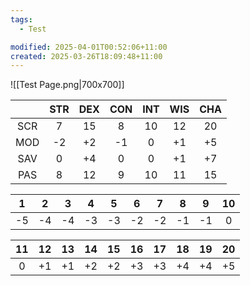 ```yaml
---
tags:
  - Test

modified: 2025-04-01T00:52:06+11:00
created: 2025-03-26T18:09:48+11:00
---
```

![[Test Page.png|700x700]]

| | STR | DEX | CON | INT | WIS | CHA |
| :---: | :---: | :---: | :---: | :---: | :---: | :---: |
| SCR | 7 | 15 | 8 | 10 | 12 | 20 |
| MOD | -2 | +2 | -1 | 0 | +1 | +5 |
| SAV | 0 | +4 | 0 | 0 | +1 | +7 |
| PAS | 8 | 12 | 9 | 10 | 11 | 15 |

| 1 | 2 | 3 | 4 | 5 | 6 | 7 | 8 | 9 | 10 |
| :---: | :---: | :---: | :---: | :---: | :---: | :---: | :---: | :---: | :---: |
| -5 | -4 | -4 | -3 | -3 | -2 | -2 | -1 | -1 | 0 |

| 11 | 12 | 13 | 14 | 15 | 16 | 17 | 18 | 19 | 20 |
| :---: | :---: | :---: | :---: | :---: | :---: | :---: | :---: | :---: | :---: |
| 0 | +1 | +1 | +2 | +2 | +3 | +3 | +4 | +4 | +5 |